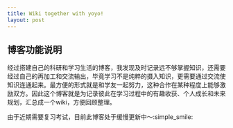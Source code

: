 ```yaml
---
title: Wiki together with yoyo! 
layout: post
---
```


## 博客功能说明

经过搭建自己的科研和学习生活的博客，我发现及时记录远不够掌握知识，还需要经过自己的再加工和交流输出，毕竟学习不是纯粹的摄入知识，更需要通过交流使知识连通起来。最方便的形式就是和学友一起努力，这种合作在某种程度上能够激励双方。因此这个博客就是为记录彼此在学习过程中的有趣收获、个人成长和未来规划，汇总成一个wiki，方便回顾整理。

由于近期需要复习考试，目前此博客处于缓慢更新中～:simple_smile:



